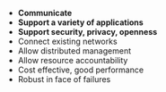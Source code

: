 - **Communicate**
- **Support a variety of applications**
- **Support security, privacy, openness**
- Connect existing networks  
- Allow distributed management  
- Allow resource accountability  
- Cost effective, good performance  
- Robust in face of failures